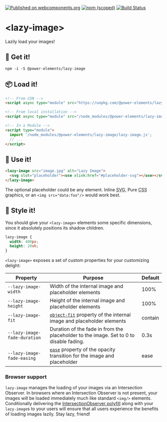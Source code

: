 [![Published on webcomponents.org](https://img.shields.io/badge/webcomponents.org-published-blue.svg)](https://www.webcomponents.org/element/@power-elements/lazy-image)
[![npm (scoped)](https://img.shields.io/npm/v/@cycle/core.svg)](https://www.npmjs.com/package/@power-elements/lazy-image)
[![Build Status](https://travis-ci.org/bennypowers/lazy-image.svg?branch=master)](https://travis-ci.org/bennypowers/lazy-image)

# <lazy-image\>

Lazily load your images!

## 🚛 Get it!
```
npm -i -S @power-elements/lazy-image
```

## 📦 Load it!
```html
<!-- From CDN -->
<script async type="module" src="https://unpkg.com/@power-elements/lazy-image/lazy-image.js"></script>

<!-- From local installation -->
<script async type="module" src="/node_modules/@power-elements/lazy-image/lazy-image.js"></script>

<!-- In a Module -->
<script type="module">
  import '/node_modules/@power-elements/lazy-image/lazy-image.js';
  // ...
</script>
```

## 💪 Use it!
```html
<lazy-image src="image.jpg" alt="Lazy Image">
  <svg slot="placeholder"><use xlink:href="#placeholder-svg"></use></svg>
</lazy-image>
```

The optional placeholder could be any element. Inline <abbr title="Scalable Vector Graphics">SVG</abbr>, Pure <abbr title="Cascading Style Sheets">CSS</abbr> graphics, or an `<img src="data:foo"/>` would work best.

## 💄 Style it!
You should give your `<lazy-image>` elements some specific dimensions, since it absolutely positions its shadow children.

```css
lazy-image {
  width: 400px;
  height: 20vh;
}
```

`<lazy-image>` exposes a set of custom properties for your customizing delight:

Property|Purpose|Default
-----|-----|-----
`--lazy-image-width`|Width of the internal image and placeholder elements|100%
`--lazy-image-height`|Height of the internal image and placeholder elements|100%
`--lazy-image-fit`|[`object-fit`](https://developer.mozilla.org/en-US/docs/Web/CSS/object-fit) property of the internal image and placeholder elements|contain
`--lazy-image-fade-duration`|Duration of the fade in from the placeholder to the image. Set to 0 to disable fading.|0.3s
`--lazy-image-fade-easing`|[`ease`](https://developer.mozilla.org/en-US/docs/Web/CSS/transition-timing-function) property of the opacity transition for the image and placeholder|ease

### Browser support
`lazy-image` manages the loading of your images via an Intersection Observer. In browsers where an Intersection Observer is not present, your images will be loaded immediately much like standard `<img/>` elements. Conditionally delivering the [IntersectionObserver polyfill](https://github.com/w3c/IntersectionObserver/tree/master/polyfill) along with your `lazy-image`s to your users will ensure that all users experience the benefits of loading images lazily. Stay lazy, friend!
